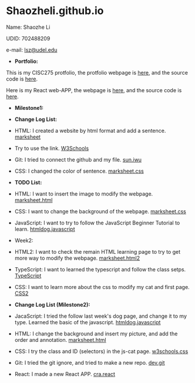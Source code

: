 # Shaozheli.github.io
Name: Shaozhe Li

UDID: 702488209

e-mail: lsz@udel.edu

* <strong>Portfolio:</strong>

This is my CISC275 protfolio, the protfolio webpage is <a href="https://yongye12.github.io/Shaozheli.github.io/CISC275-Shaozhe-Li-protfolio.html" target="_blank"> here</a>, and the source code is <a href="https://github.com/Yongye12/Shaozheli.github.io/blob/main/CISC275-Shaozhe-Li-protfolio.html" target="_blank"> here</a>.

Here is my React web-APP, the webpage is <a href="https://yongye12.github.io/my-app/" target="_blank">here</a>, and the source code is  <a href="https://github.com/Yongye12/my-app/blob/main/src/App.tsx" target="_blank">here</a>.

* <strong>Milestone1: </strong>

* <strong>Change Log List:</strong>

* HTML: I created a website by html format and add a sentence. <a href="https://marksheet.io/html-syntax.html"> marksheet</a>

* Try to use the link. <a href="https://www.w3schools.com/html/html_links.asp"> W3Schools</a>

* Git: I tried to connect the github and my file.  <a href="https://sun.iwu.edu/~mliffito/cs_codex/posts/git-cookbook/"> sun.iwu</a>

* CSS: I changed the color of sentence. <a href="https://marksheet.io/why-css-exists.html"> marksheet.css</a>

* <strong>TODO List:</strong>

* HTML: I want to insert the image to modify the webpage. <a href="https://marksheet.io/html-syntax.html"> marksheet.html</a>

* CSS: I want to change the background of the webpage. <a href="https://marksheet.io/css-syntax.html"> marksheet.css</a>

* JavaScript: I want to try to follow the JavaScript Beginner Tutorial to learn. <a href="https://htmldog.com/guides/javascript/beginner/"> htmldog.javascript</a>

* Week2:

* HTML2: I want to check the remain HTML learning page to try to get more way to modify the webpage. <a href="https://marksheet.io/html-tables.html"> marksheet.html2</a>

* TypeScript: I want to learned the typescript and follow the class setps. <a href="https://www.typescriptlang.org/docs/handbook/typescript-in-5-minutes.html"> TypeScript</a> 

* CSS: I want to learn more about the css to modify my cat and first page. <a href="https://www.w3schools.com/css/default.asp"> CSS2</a>  


* <strong>Change Log List (Milestone2):</strong> 

* JacaScript: I tried the follow last week's dog page, and change it to my type. Learned the basic of the javascript. <a href="https://htmldog.com/guides/javascript/beginner/"> htmldog.javascript</a>

* HTML: I change the background and insert my picture, and add the order and annotation. <a href="https://marksheet.io/html-images.html"> marksheet.html</a>

* CSS: I try the class and ID (selectors) in the js-cat page. <a href="https://www.w3schools.com/css/css_selectors.asp"> w3schools.css</a>

* Git: I tried the git ignore, and tried to make a new repo. <a href="https://dev.to/dyarleniber/setting-up-a-ci-cd-workflow-on-github-actions-for-a-react-app-with-github-pages-and-codecov-4hnp"> dev.git</a>

* React: I made a new React APP. <a href="https://create-react-app.dev/docs/getting-started"> cra.react</a>